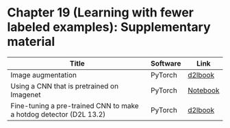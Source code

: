 # Chapter 19 (Learning with fewer labeled examples): Supplementary material
|Title|Software|Link|
-|-|-
|Image augmentation|PyTorch|[d2lbook](https://colab.research.google.com/github/probml/probml-notebooks/blob/master/notebooks-d2l/image_augmentation_torch.ipynb)
|Using a CNN that is pretrained on Imagenet|PyTorch|[Notebook](https://colab.research.google.com/github/probml/probml-notebooks/blob/master/notebooks/pre_trained_image_classifier_torch.ipynb)
|Fine-tuning a pre-trained CNN to make a hotdog detector (D2L 13.2)|PyTorch|[d2lbook](https://colab.research.google.com/github/probml/probml-notebooks/blob/master/notebooks-d2l/finetune_cnn_torch.ipynb)